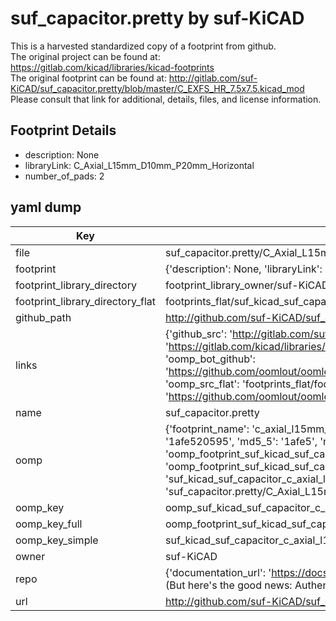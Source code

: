 # suf_capacitor.pretty by suf-KiCAD  
This is a harvested standardized copy of a footprint from github.  
The original project can be found at:  
https://gitlab.com/kicad/libraries/kicad-footprints  
The original footprint can be found at:
http://gitlab.com/suf-KiCAD/suf_capacitor.pretty/blob/master/C_EXFS_HR_7.5x7.5.kicad_mod
Please consult that link for additional, details, files, and license information.  
## Footprint Details
* description: None  
* libraryLink: C_Axial_L15mm_D10mm_P20mm_Horizontal  
* number_of_pads: 2  
## yaml dump  
| Key | Value |  
| --- | --- |  
| file | suf_capacitor.pretty/C_Axial_L15mm_D10mm_P20mm_Horizontal.kicad_mod |  
| footprint | {'description': None, 'libraryLink': 'C_Axial_L15mm_D10mm_P20mm_Horizontal', 'number_of_pads': 2} |  
| footprint_library_directory | footprint_library_owner/suf-KiCAD_suf_capacitor.pretty |  
| footprint_library_directory_flat | footprints_flat/suf_kicad_suf_capacitor_c_axial_l15mm_d10mm_p20mm_horizontal/working |  
| github_path | http://github.com/suf-KiCAD/suf_capacitor.pretty/blob/master/C_Axial_L15mm_D10mm_P20mm_Horizontal.kicad_mod |  
| links | {'github_src': 'http://gitlab.com/suf-KiCAD/suf_capacitor.pretty/blob/master/C_EXFS_HR_7.5x7.5.kicad_mod', 'github_src_repo': 'https://gitlab.com/kicad/libraries/kicad-footprints', 'oomp_bot': 'footprints/suf_kicad_suf_capacitor_c_axial_l15mm_d10mm_p20mm_horizontal/working', 'oomp_bot_github': 'https://github.com/oomlout/oomlout_oomp_footprint_bot/tree/main/footprints/suf_kicad_suf_capacitor_c_axial_l15mm_d10mm_p20mm_horizontal/working', 'oomp_src_flat': 'footprints_flat/footprints_flat/suf_kicad_suf_capacitor_c_axial_l15mm_d10mm_p20mm_horizontal/working', 'oomp_src_flat_github': 'https://github.com/oomlout/oomlout_oomp_footprint_src/tree/main/footprints_flat/suf_kicad_suf_capacitor_c_axial_l15mm_d10mm_p20mm_horizontal/working'} |  
| name | suf_capacitor.pretty |  
| oomp | {'footprint_name': 'c_axial_l15mm_d10mm_p20mm_horizontal', 'library_name': 'suf_capacitor', 'md5': '1afe520595b253c8abe8de3916108d63', 'md5_10': '1afe520595', 'md5_5': '1afe5', 'md5_6': '1afe52', 'oomp_key': 'oomp_suf_kicad_suf_capacitor_c_axial_l15mm_d10mm_p20mm_horizontal', 'oomp_key_extra': 'oomp_footprint_suf_kicad_suf_capacitor_c_axial_l15mm_d10mm_p20mm_horizontal', 'oomp_key_full': 'oomp_footprint_suf_kicad_suf_capacitor_c_axial_l15mm_d10mm_p20mm_horizontal_1afe52', 'oomp_key_simple': 'suf_kicad_suf_capacitor_c_axial_l15mm_d10mm_p20mm_horizontal', 'original_filename': 'suf_capacitor.pretty/C_Axial_L15mm_D10mm_P20mm_Horizontal.kicad_mod', 'owner_name': 'suf_kicad'} |  
| oomp_key | oomp_suf_kicad_suf_capacitor_c_axial_l15mm_d10mm_p20mm_horizontal |  
| oomp_key_full | oomp_footprint_suf_kicad_suf_capacitor_c_axial_l15mm_d10mm_p20mm_horizontal |  
| oomp_key_simple | suf_kicad_suf_capacitor_c_axial_l15mm_d10mm_p20mm_horizontal |  
| owner | suf-KiCAD |  
| repo | {'documentation_url': 'https://docs.github.com/rest/overview/resources-in-the-rest-api#rate-limiting', 'message': "API rate limit exceeded for 84.66.173.59. (But here's the good news: Authenticated requests get a higher rate limit. Check out the documentation for more details.)"} |  
| url | http://github.com/suf-KiCAD/suf_capacitor.pretty |  

